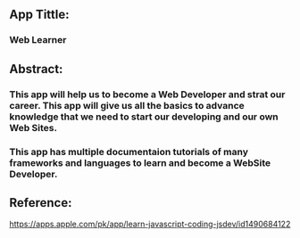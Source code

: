 ## **App Tittle:**
### Web Learner
## **Abstract:**
### This app will help us to become a Web Developer and strat our career. This app will give us all the basics to advance knowledge that we need to start our developing and our own Web Sites. 
### This app has multiple documentaion tutorials of many frameworks and languages to learn and become a WebSite Developer.
## **Reference:**
https://apps.apple.com/pk/app/learn-javascript-coding-jsdev/id1490684122
